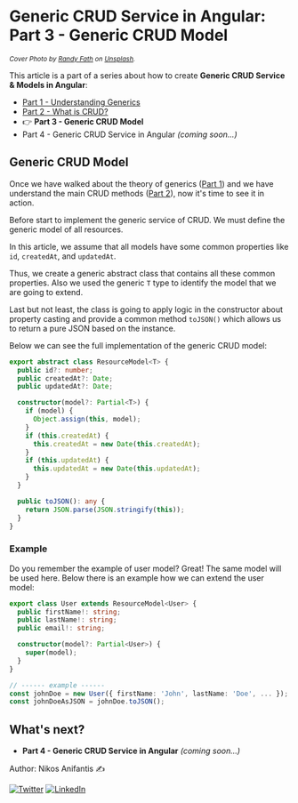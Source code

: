 # Generic CRUD Service in Angular: Part 3 - Generic CRUD Model

<sup>_Cover Photo by [Randy Fath](https://unsplash.com/@randyfath?utm_source=unsplash&utm_medium=referral&utm_content=creditCopyTex) on [Unsplash](https://unsplash.com/)._</sup>

This article is a part of a series about how to create **Generic CRUD Service & Models in Angular**:

- [Part 1 - Understanding Generics](https://dev.to/nikosanif/generic-crud-service-in-angular-part-1-understanding-generics-2n75)
- [Part 2 - What is CRUD?](https://dev.to/nikosanif/generic-crud-service-in-angular-part-2-what-is-crud-30ek)
- :point_right: **Part 3 - Generic CRUD Model**
- Part 4 - Generic CRUD Service in Angular _(coming soon...)_

## Generic CRUD Model

Once we have walked about the theory of generics ([Part 1](https://dev.to/nikosanif/generic-crud-service-in-angular-part-1-understanding-generics-2n75)) and we have understand the main CRUD methods ([Part 2](https://dev.to/nikosanif/generic-crud-service-in-angular-part-2-what-is-crud-30ek)), now it's time to see it in action.

Before start to implement the generic service of CRUD. We must define the generic model of all resources.

In this article, we assume that all models have some common properties like `id`, `createdAt`, and `updatedAt`.

Thus, we create a generic abstract class that contains all these common properties.
Also we used the generic `T` type to identify the model that we are going to extend.

Last but not least, the class is going to apply logic in the constructor about property casting and provide a common method `toJSON()` which allows us to return a pure JSON based on the instance.

Below we can see the full implementation of the generic CRUD model:

```ts
export abstract class ResourceModel<T> {
  public id?: number;
  public createdAt?: Date;
  public updatedAt?: Date;

  constructor(model?: Partial<T>) {
    if (model) {
      Object.assign(this, model);
    }
    if (this.createdAt) {
      this.createdAt = new Date(this.createdAt);
    }
    if (this.updatedAt) {
      this.updatedAt = new Date(this.updatedAt);
    }
  }

  public toJSON(): any {
    return JSON.parse(JSON.stringify(this));
  }
}
```

### Example

Do you remember the example of user model? Great! The same model will be used here. Below there is an example how we can extend the user model:

```ts
export class User extends ResourceModel<User> {
  public firstName!: string;
  public lastName!: string;
  public email!: string;

  constructor(model?: Partial<User>) {
    super(model);
  }
}

// ------ example ------
const johnDoe = new User({ firstName: 'John', lastName: 'Doe', ... });
const johnDoeAsJSON = johnDoe.toJSON();
```

## What's next?

- **Part 4 - Generic CRUD Service in Angular** _(coming soon...)_

Author: Nikos Anifantis ✍️

[![Twitter](https://img.shields.io/twitter/url/https/twitter.com/nikosanif.svg?style=social&label=Follow%20nikosanif)](https://twitter.com/nikosanif) [![LinkedIn](https://img.shields.io/badge/LinkedIn-blue?style=social&style=flat&logo=linkedin&labelColor=blue&label=Connect%20Nikos%20Anifantis)](https://www.linkedin.com/in/nikosanifantis/)
